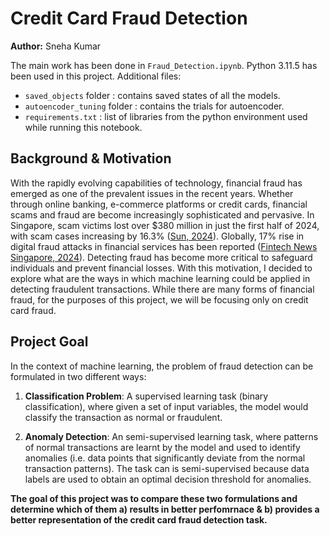 # Credit Card Fraud Detection
**Author:** Sneha Kumar 

The main work has been done in `Fraud_Detection.ipynb`. Python 3.11.5 has been used in this project. Additional files: 
- `saved_objects` folder : contains saved states of all the models. 
- `autoencoder_tuning` folder : contains the trials for autoencoder.
- `requirements.txt` : list of libraries from the python environment used while running this notebook.

## Background & Motivation  
With the rapidly evolving capabilities of technology, financial fraud has emerged as one of the prevalent issues in the recent years. Whether through online banking, e-commerce platforms or credit cards, financial scams and fraud are become increasingly sophisticated and pervasive. In Singapore, scam victims lost over $380 million in just the first half of 2024, with scam cases increasing by 16.3% ([Sun, 2024](https://www.straitstimes.com/singapore/scam-victims-in-s-pore-lost-3856m-in-first-half-of-2024-as-number-of-cases-hit-high-of-26587)). Globally, 17% rise in digital fraud attacks in financial services has been reported ([Fintech News Singapore, 2024](https://fintechnews.sg/101575/regtech/fraud-attacks-financial-services-payment-account-creation-fraud/)). Detecting fraud has become more critical to safeguard individuals and prevent financial losses. With this motivation, I decided to explore what are the ways in which machine learning could be applied in detecting fraudulent transactions. While there are many forms of financial fraud, for the purposes of this project, we will be focusing only on credit card fraud. 

## Project Goal 
In the context of machine learning, the problem of fraud detection can be formulated in two different ways: 
1)	**Classification Problem**: A supervised learning task (binary classification), where given a set of input variables, the model would classify the transaction as normal or fraudulent. 

2)	**Anomaly Detection**: An semi-supervised learning task, where patterns of normal transactions are learnt by the model and used to identify anomalies (i.e. data points that significantly deviate from the normal transaction patterns). The task can is semi-supervised because data labels are used to obtain an optimal decision threshold for anomalies. 

**The goal of this project was to compare these two formulations and determine which of them a) results in better perfomrnace & b) provides a better representation of the credit card fraud detection task.** 
